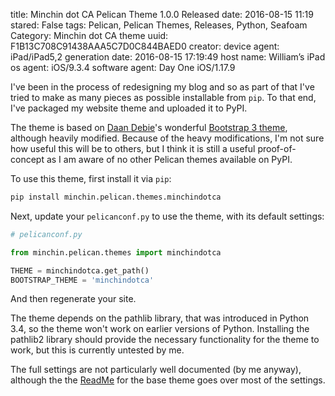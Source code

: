 title: Minchin dot CA Pelican Theme 1.0.0 Released
date: 2016-08-15 11:19
stared: False
tags: Pelican, Pelican Themes, Releases, Python, Seafoam
Category: Minchin dot CA theme
uuid: F1B13C708C91438AAA5C7D0C844BAED0
creator:
    device agent: iPad/iPad5,2
    generation date: 2016-08-15 17:19:49
    host name: William’s iPad
    os agent: iOS/9.3.4
    software agent: Day One iOS/1.17.9

I've been in the process of redesigning my blog and so as part of that I've
tried to make as many pieces as possible installable from `pip`. To that end,
I've packaged my website theme and uploaded it to PyPI.

The theme is based on [Daan Debie](http://dandydev.net/)'s wonderful [Bootstrap
3
theme](https://github.com/getpelican/pelican-themes/tree/master/pelican-bootstrap3),
although heavily modified. Because of the heavy modifications, I'm not sure how
useful this will be to others, but I think it is still a useful
proof-of-concept as I am aware of no other Pelican themes available on PyPI.

To use this theme, first install it via `pip`:

```sh
pip install minchin.pelican.themes.minchindotca
```

Next, update your `pelicanconf.py` to use the theme, with its default settings:

```python
# pelicanconf.py

from minchin.pelican.themes import minchindotca

THEME = minchindotca.get_path()
BOOTSTRAP_THEME = 'minchindotca'
```

And then regenerate your site.

The theme depends on the pathlib library, that was introduced in Python 3.4, so
the theme won't work on earlier versions of Python. Installing the pathlib2
library should provide the necessary functionality for the theme to work, but
this is currently untested by me.

The full settings are not particularly well documented (by me anyway), although
the the
[ReadMe](https://github.com/getpelican/pelican-themes/tree/master/pelican-bootstrap3)
for the base theme goes over most of the settings.
